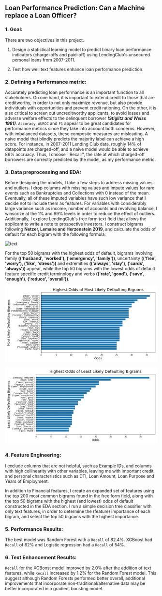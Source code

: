 ## Loan Performance Prediction: Can a Machine replace a Loan Officer?

### 1. Goal:

There are two objectives in this project.

1) Design a statistical learning model to predict binary loan performance indicators (charge-offs and paid-off) using LendingClub's unsecured personal loans from 2007-2011. 

2) Test how well text features enhance loan performance prediction. 

### 2. Defining a Performance metric:

Accurately predicting loan performance is an important function to all stakeholders. On one hand, it is important to extend credit to those that are creditworthy, in order to not only maximize revenue, but also provide individuals with opportunities and prevent credit rationing. On the other, it is also critical to screen out uncreditworthy applicants, to avoid losses and adverse welfare effects to the delinquent borrower <b><i>(Stiglitz and Weiss 1981)</i></b>. ``Accuracy``, ``AUROC`` and ``F1`` appear to be great candidates for performance metrics since they take into account both concerns. However, with imbalanced datasets, these composite measures are misleading. A naive model that blindly predicts the majority label can achieve a high score. For instance, in 2007-2011 Lending Club data, roughly 14% of datapoints are charged-off, and a naive model would be able to achieve 86% accruacy. Thus, I choose ``Recall'', the rate at which charged-off borrowers are correctly predicted by the model, as my performance metric.     

### 3. Data preprocessing and EDA:

Before designing the models, I take a few steps to address missing values and outliers. I drop columns with missing values and impute values for rare events such as Bankruptcies and Collections with 0 instead of the mean. Eventually, all of these imputed variables have such low variance that I decide not to include them as features. For variables with considerably large variance such as income, number of accounts and revolving balance, I winsorize at the 1% and 99% levels in order to reduce the effect of outliers. Additionally, I explore LendingClub's free form text field that allows the applicant to write a note to prospective investors. I construct bigrams following <b>Netzer, Lemaire and Herzenstein 2019</b>, and calculate the odds of default for each bigram with the following formula:

![text](https://latex.codecogs.com/svg.latex?\frac{P(bigram|defaulted)}{P(bigram|repaid)}) 

For the top 50 bigrams with the highest odds of default, bigrams involving family <b>(('husband', 'worked'), ('emergency', 'family'))</b>, uncertainty <b>(('free', 'worry'), ('like', 'stress'))</b> and extremities <b>(('always', 'stay')</b>, <b>('cards', 'always'))</b> appear, while the top 50 bigrams with the lowest odds of default feature specific credit terminology and verbs <b>(('rate', 'good')</b>, <b>('save', 'enough')</b>, <b>('reduce', 'overall'))</b>.

![default_bigrams](https://github.com/daniel-d-wu/Online-Loan-Default-Prediction/blob/main/figures/chgoff_bigrams.jpg)

![paid_bigrams](https://github.com/daniel-d-wu/Online-Loan-Default-Prediction/blob/main/figures/paid_bigrams.jpg)


### 4. Feature Engineering:

I exclude columns that are not helpful, such as Example IDs, and columns with high collinearity with other variables, leaving me with important credit and personal characteristics such as DTI, Loan Amount, Loan Purpose and Years of Employment. 

In addition to Financial features, I create an expanded set of features using the top 200 most common bigrams found in the free form field, along with the top 50 bigrams with the highest (and lowest) odds of default constructed in the EDA section. I run a simple decision tree classifier with only text features, in order to determine the (feature) importance of each bigram, and select the top 50 bigrams with the highest importance.

### 5. Performance Results:

The best model was Random Forest with a ``Recall`` of 82.4%. XGBoost had ``Recall`` of 62% and Logistic regression had a ``Recall`` of 54%.

### 6. Text Enhancement Results:

``Recall`` for the XGBoost model improved by 2.0% after the addition of text features, while ``Recall`` increased by 1.2% for the Random Forest model. This suggest although Random Forests performed better overall, additional improvements that incorporate non-traditional/alternative data may be better incorporated in a gradient boosting model.

